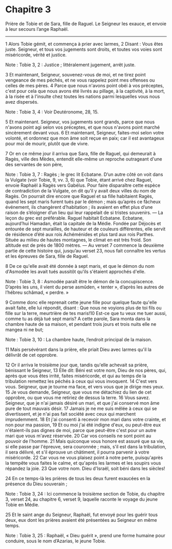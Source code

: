 # Chapitre 3

Prière de Tobie et de Sara, fille de Raguel.
Le Seigneur les exauce, et envoie à leur secours l’ange Raphaël.

***

1 Alors Tobie gémit, et commença à prier avec larmes, 2 Disant : Vous êtes juste. Seigneur, et tous vos jugements sont droits, et toutes vos voies sont miséricorde, vérité et justice.

<span class="bible-note">Note : </span> Tobie 3, 2 : Justice ; littéralement jugement, arrêt juste.

3 Et maintenant, Seigneur, souvenez-vous de moi, et ne tirez point vengeance de mes péchés, et ne vous rappelez point mes offenses ou celles de mes pères. 4 Parce que nous n'avons point obéi à vos préceptes, c'est pour cela que nous avons été livrés au pillage, à la captivité, à la mort, à la risée et à l'insulte chez toutes les nations parmi lesquelles vous nous avez dispersés.

<span class="bible-note">Note : </span> Tobie 3, 4 : Voir Deutéronome, 28, 15.

5 Et maintenant. Seigneur, vos jugements sont grands, parce que nous n'avons point agi selon vos préceptes, et que nous n'avons point marché sincèrement devant vous. 6 Et maintenant, Seigneur, faites-moi selon votre volonté, et ordonnez que mon âme soit reçue en paix; car il est avantageux pour moi de mourir, plutôt que de vivre.


7 Or en ce même jour il arriva que Sara, fille de Raguel, qui demeurait à Ragès, ville des Mèdes, entendit elle-même un reproche outrageant d'une des servantes de son père,

<span class="bible-note">Note : </span> Tobie 3, 7 : Ragès ; le grec lit Ecbatane. D’un autre côté on voit dans la Vulgate (voir Tobie, 9, vv. 3, 6) que Tobie, étant arrivé chez Raguel, envoie Raphaël à Ragès vers Gabélus. Pour faire disparaître cette espèce de contradiction de la Vulgate, on dit qu’il y avait deux villes du nom de Ragès. On pourrait dire encore que Raguel et sa fille habitaient Ragès, quand les sept maris furent tués par le démon ; mais qu’après ce fâcheux événement, ils changèrent d’habitation ; ils avaient en effet plus d’une raison de s’éloigner d’un lieu qui leur rappelait de si tristes souvenirs. ― La leçon du grec est préférable. Raguel habitait Ecbatane. Ecbatane, aujourd’hui Hamadan, était la capitale de la Médie. Fondée par Déjocès et entourée de sept murailles, de hauteur et de couleurs différentes, elle servit de résidence d’été aux rois Achéménides et plus tard aux rois Parthes. Située au milieu de hautes montagnes, le climat en est très froid. Son altitude est de près de 1800 mètres. ― Au verset 7 commence la
deuxième partie de cette histoire qui, jusqu’au verset 23, nous fait connaître les vertus et les épreuves de Sara, fille de Raguel.

8 De ce qu'elle avait été donnée à sept maris, et que le démon du nom d'Asmodée les avait tués aussitôt qu'ils s'étaient approchés d'elle.

<span class="bible-note">Note : </span> Tobie 3, 8 : Asmodée paraît être le démon de la concupiscence. D’après les uns, il vient du perse asmûden, « tenter », d’après les autres de l’hébreu schâmad, « perdre. »

9 Comme donc elle reprenait cette jeune fille pour quelque faute qu'elle avait faite, elle lui répondit, disant : Que nous ne voyions plus de toi fils ou fille sur la terre, meurtrière de tes maris!10 Est-ce que tu veux me tuer aussi, comme tu as déjà tué sept maris? A cette parole, Sara monta dans la chambre haute de sa maison, et pendant trois jours et trois nuits elle ne mangea ni ne but;

<span class="bible-note">Note : </span> Tobie 3, 10 : La chambre haute, l’endroit principal de la maison.

11 Mais persévérant dans la prière, elle priait Dieu avec larmes qu'il la délivrât de cet opprobre.


12 Or il arriva le troisième jour que, tandis qu'elle achevait sa prière, bénissant le Seigneur, 13 Elle dit: Béni est votre nom, Dieu de nos pères, qui, après que vous êtes irrité, faites miséricorde, et qui au temps de la tribulation remettez les péchés à ceux qui vous invoquent. 14 C'est vers vous. Seigneur, que je tourne ma face, et vers vous que je dirige mes yeux. 15 Je vous demande, Seigneur, que vous me détachiez du lien de cet opprobre, ou que vous me retiriez de dessus la terre. 16 Vous savez. Seigneur, que je n'ai jamais désiré un mari, et que j'ai conservé mon âme pure de tout mauvais désir. 17 Jamais je ne me suis mêlée à ceux qui se divertissent, et je n'ai pas fait société avec ceux qui marchent imprudemment. 18 Et j'ai consenti à recevoir mon mari dans votre crainte, et non pour ma passion, 19 Et ou moi j'ai été indigne d'eux, ou peut-être eux n'étaient-ils pas dignes de moi, parce que peut-être c'est pour un autre mari que vous m'avez réservée. 20 Car vos conseils ne sont point au pouvoir de
l'homme. 21 Mais quiconque vous honore est assuré que sa vie, si elle passe par l'épreuve, sera couronnée ; mais, s'il est dans la tribulation, il sera délivré, et s'il éprouve un châtiment, il pourra parvenir à votre miséricorde. 22 Car vous ne vous plaisez point à notre perte, puisqu'après la tempête vous faites le calme, et qu'après les larmes et les soupirs vous répandez la joie. 23 Que votre nom. Dieu d'Israël, soit béni dans les siècles!


24 En ce temps-là les prières de tous les deux furent exaucées en la présence du Dieu souverain ;

<span class="bible-note">Note : </span> Tobie 3, 24 : Ici commence la troisième section de Tobie, du chapitre 3, verset 24, au chapitre 6, verset 9, laquelle raconte le voyage du jeune Tobie en Médie.

25 Et le saint ange du Seigneur, Raphaël, fut envoyé pour les guérir tous deux, eux dont les prières avaient été présentées au Seigneur en même temps.

<span class="bible-note">Note : </span> Tobie 3, 25 : Raphaël, « Dieu guérit », prend une forme humaine pour conduire, sous le nom d’Azarias, le jeune Tobie.

